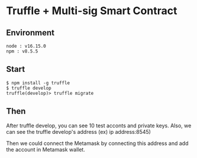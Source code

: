 # Truffle + Multi-sig Smart Contract

## Environment
```
node : v16.15.0
npm : v8.5.5
```

## Start
```
$ npm install -g truffle
$ truffle develop
truffle(develop)> truffle migrate
``` 

## Then
After truffle develop, you can see 10 test acconts and private keys. Also, we can see the truffle develop's address (ex) ip address:8545) 

Then we could connect the Metamask by connecting this address and add the account in Metamask wallet.
